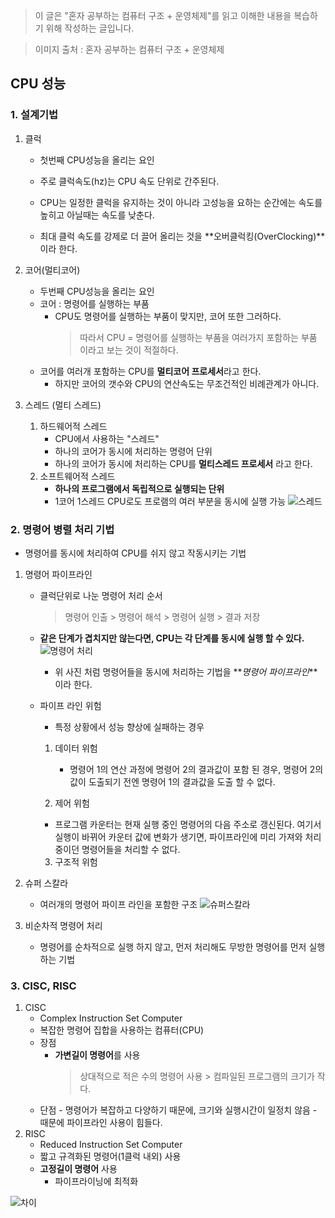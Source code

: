 > 이 글은 "혼자 공부하는 컴퓨터 구조 + 운영체제"를 읽고 이해한 내용을 복습하기 위해 작성하는 글입니다.

> 이미지 출처 : 혼자 공부하는 컴퓨터 구조 + 운영체제

## CPU 성능

### 1. 설계기법

1. 클럭

   - 첫번째 CPU성능을 올리는 요인
   - 주로 클럭속도(hz)는 CPU 속도 단위로 간주된다.

   - CPU는 일정한 클럭을 유지하는 것이 아니라 고성능을 요하는 순간에는 속도를 높히고 아닐때는 속도를 낮춘다.

   - 최대 클럭 속도를 강제로 더 끌어 올리는 것을 **오버클럭킹(OverClocking)**이라 한다.

2. 코어(멀티코어)
   - 두번째 CPU성능을 올리는 요인
   - 코어 : 명령어를 실행하는 부품
     - CPU도 명령어를 실행하는 부품이 맞지만, 코어 또한 그러하다.
       > 따라서 CPU = 명령어를 실행하는 부품을 여러가지 포함하는 부품 이라고 보는 것이 적절하다.
   - 코어를 여러개 포함하는 CPU를 **멀티코어 프로세서**라고 한다.
     - 하지만 코어의 갯수와 CPU의 연산속도는 무조건적인 비례관계가 아니다.
3. 스레드 (멀티 스레드)
   1. 하드웨어적 스레드
      - CPU에서 사용하는 "스레드"
      - 하나의 코어가 동시에 처리하는 명령어 단위
      - 하나의 코어가 동시에 처리하는 CPU를 **멀티스레드 프로세서** 라고 한다.
   2. 소프트웨어적 스레드
      - **하나의 프로그램에서 독립적으로 실행되는 단위**
      - 1코어 1스레드 CPU로도 프로램의 여러 부분을 동시에 실행 가능
        ![스레드](https://velog.velcdn.com/images/cnffjd95/post/b5c8510a-794e-45bf-a494-45820e2c6797/image.jpg)

### 2. 명령어 병렬 처리 기법

- 명령어를 동시에 처리하여 CPU를 쉬지 않고 작동시키는 기법

1. 명령어 파이프라인

   - 클럭단위로 나눈 명령어 처리 순서

     > 명령어 인출 > 명령어 해석 > 명령어 실행 > 결과 저장

   - **같은 단계가 겹치지만 않는다면, CPU는 각 단계를 동시에 실행 할 수 있다.**
     ![명령어 처리](https://velog.velcdn.com/images/cnffjd95/post/842c435d-2e07-425e-9325-b60e63966e3c/image.jpg)
     - 위 사진 처럼 명령어들을 동시에 처리하는 기법을 **_명령어 파이프라인_**이라 한다.
   - 파이프 라인 위험

     - 특정 상황에서 성능 향상에 실패하는 경우

     1. 데이터 위험

        - 명령어 1의 연산 과정에 명령어 2의 결과값이 포함 된 경우, 명령어 2의 값이 도출되기 전엔 명령어 1의 결과값을 도출 할 수 없다.

     2. 제어 위험

     - 프로그램 카운터는 현재 실행 중인 명령어의 다음 주소로 갱신된다. 여기서 실행이 바뀌어 카운터 값에 변화가 생기면, 파이프라인에 미리 가져와 처리중이던 명령어들을 처리할 수 없다.

     3. 구조적 위험

2. 슈퍼 스칼라

   - 여러개의 명령어 파이프 라인을 포함한 구조
     ![슈퍼스칼라](https://velog.velcdn.com/images/cnffjd95/post/29a0fab4-a73a-4fa9-bdcc-ba008293bd20/image.jpg)

3. 비순차적 명령어 처리
   - 명령어를 순차적으로 실행 하지 않고, 먼저 처리해도 무방한 명령어를 먼저 실행하는 기법

### 3. CISC, RISC

1. CISC
   - Complex Instruction Set Computer
   - 복잡한 명령어 집합을 사용하는 컴퓨터(CPU)
   - 장점
     - **가변길이 명령어**를 사용
       > 상대적으로 적은 수의 명령어 사용 > 컴파일된 프로그램의 크기가 작다.
   - 단점 - 명령어가 복잡하고 다양하기 때문에, 크기와 실행시간이 일정치 않음 - 때문에 파이프라인 사용이 힘들다.
2. RISC
   - Reduced Instruction Set Computer
   - 짧고 규격화된 명령어(1클럭 내외) 사용
   - **고정길이 명령어** 사용
     - 파이프라이닝에 최적화

![차이](https://velog.velcdn.com/images/cnffjd95/post/35c066ab-a4d0-4fd7-82a7-54f40820aa8b/image.jpg)
